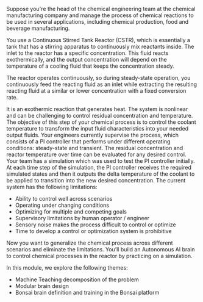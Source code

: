 Suppose you're the head of the chemical engineering team at the chemical manufacturing company and manage the process of chemical reactions to be used in several applications, including chemical production, food and beverage manufacturing. 

You use a Continuous Stirred Tank Reactor (CSTR), which is essentially a tank that has a stirring apparatus to continuously mix reactants inside. The inlet to the reactor has a specific concentration. This fluid reacts exothermically, and the output concentration will depend on the temperature of a cooling fluid that keeps the concentration steady.

The reactor operates continuously, so during steady-state operation, you continuously feed the reacting fluid as an inlet while extracting the resulting reacting fluid at a similar or lower concentration with a fixed conversion rate.

It is an exothermic reaction that generates heat. The system is nonlinear and can be challenging to control residual concentration and temperature. The objective of this step of your chemical process is to control the coolant temperature to transform the input fluid characteristics into your needed output fluids. Your engineers currently supervise the process, which consists of a PI controller that performs under different operating conditions: steady-state and transient. The residual concentration and reactor temperature over time can be evaluated for any desired control. Your team has a simulation which was used to test the PI controller initially. At each time step of the simulation, the PI controller receives the required simulated states and then it outputs the delta temperature of the coolant to be applied to transition into the new desired concentration. The current system has the following limitations:

- Ability to control well across scenarios
- Operating under changing conditions
- Optimizing for multiple and competing goals
- Supervisory limitations by human operator / engineer
- Sensory noise makes the process difficult to control or optimize
- Time to develop a control or optimization system is prohibitive

Now you want to generalize the chemical process across different scenarios and eliminate the limitations.  You’ll build an Autonomous AI brain to control chemical processes in the reactor by practicing on a simulation.

In this module, we explore the following themes:

- Machine Teaching decomposition of the problem
- Modular brain design
- Bonsai brain definition and training in the Bonsai platform

